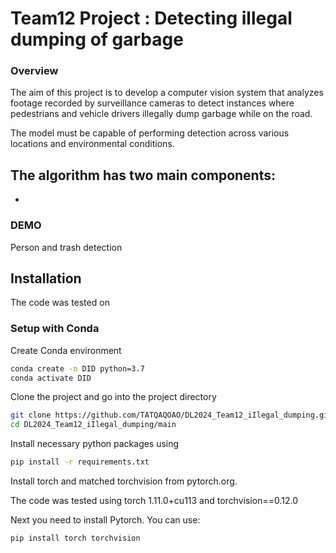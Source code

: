 # Team12 Project : Detecting illegal dumping of garbage

### Overview
The aim of this project is to develop a computer vision system that analyzes footage recorded by surveillance cameras to detect instances where pedestrians and vehicle drivers illegally dump garbage while on the road. 

The model must be capable of performing detection across various locations and environmental conditions.

The algorithm has two main components:
- 
- 

### DEMO


Person and trash detection

## Installation
The code was tested on 


### Setup with Conda

Create Conda environment 

```bash
conda create -n DID python=3.7
conda activate DID
```


Clone the project and go into the project directory
```bash
git clone https://github.com/TATQAQOAO/DL2024_Team12_iIlegal_dumping.git
cd DL2024_Team12_iIlegal_dumping/main
```
Install necessary python packages using
```bash
pip install -r requirements.txt
```
Install torch and matched torchvision from pytorch.org.

The code was tested using torch 1.11.0+cu113 and torchvision==0.12.0

Next you need to install Pytorch. You can use:

```bash
pip install torch torchvision
```


